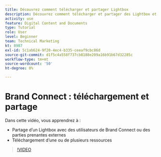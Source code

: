 ```yaml
---
title: Découvrez comment télécharger et partager Lightbox
description: Découvrez comment télécharger et partager des Lightbox et des ressources dans Brand Connect de [!UICONTROL Gestion des actifs numériques Workfront].
activity: use
feature: Digital Content and Documents
type: Tutorial
role: User
level: Beginner
team: Technical Marketing
kt: 8987
exl-id: 5c1ab624-9f20-4ec4-b335-ceeaf9cbc86d
source-git-commit: d1f5c4a558f737cb8188e209a16b91b67d32285c
workflow-type: tm+mt
source-wordcount: '50'
ht-degree: 0%

---
```


# Brand Connect : téléchargement et partage

Dans cette vidéo, vous apprendrez à :

* Partage d’un Lightbox avec des utilisateurs de Brand Connect ou des parties prenantes externes
* Téléchargement d’une ou de plusieurs ressources

>[!VIDEO](https://video.tv.adobe.com/v/335249/?quality=12)
